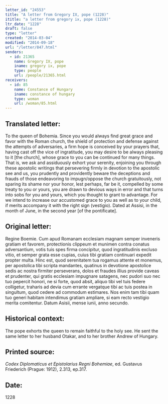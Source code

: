 ```yaml
---
letter_id: "24553"
title: "A letter from Gregory IX, pope (1228)"
ititle: "a letter from gregory ix, pope (1228)"
ltr_date: "1228"
draft: false
type: "letter"
created: "2014-03-04"
modified: "2014-09-18"
url: "/letter/847.html"
senders:
  - id: 21365
    name: Gregory IX, pope
    iname: gregory ix, pope
    type: people
    url: /people/21365.html
receivers:
  - id: 85
    name: Constance of Hungary
    iname: constance of hungary
    type: woman
    url: /woman/85.html
---
```

<h2> Translated letter:</h2>To the queen of Bohemia.  Since you would always find great grace and favor with the Roman church, the shield of protection and defense against the attempts of adversaries, a firm hope is conceived by your prayers that, having cast off the vice of ingratitude, you may desire to be always pleasing to it [the church], whose grace to you can be continued for many things.  That is, we ask and assiduously exhort your serenity, enjoining you through these apostolic writings that persevering firmly in devotion to the apostolic see and us, you prudently and providently beware the deceptions and frauds of those endeavoring to impugn/oppose the church gratuitously, not sparing its shame nor your honor, lest perhaps, far be it, compelled by some treaty to you or yours, you are drawn to devious ways in error and that turns into sobs for you and yours, which you thought to grant to advantage.  For we intend to increase our accustomed grace to you as well as to your child, if merits accompany it with the right sign (vestigio).
Dated at Assisi, in the month of June, in the second year [of the pontificate].
<h2 class="mt-4"> Original letter:</h2>Regine Boemie.
Cum apud Romanam ecclesiam magnam semper inveneris gratiam et favorem, protectionis clippeum et munimen contra conatus adversantium, votis tuis spes firma concipitur, quod ingratitudinis excluso vitio, et semper grata esse cupias, cuius tibi gratiam continuari expedit propter multa.  Hinc est, quod serenitatem tua rogamus attente et monemus, per apostolica tibi scripta mandantes, quatinus in devotione apostolice sedis ac nostra firmiter perseverans, dolos et fraudes illius provide caveas et prudenter, qui gratis ecclesiam impugnare satagens, nec pudori suo nec tuo pepercit honori, ne si forte, quod absit, aliquo tibi vel tuis federe colligetur, traharis ad devia cum errante vergatque tibi ac tuis postea in singultum, quod cedere ad commodum estimares.  Nos enim tam tibi quam tuo generi habitam intendimus gratiam ampliare, si eam recto vestigio merita comitentur.
Datum Asisii, mense iunii, anno secundo.
<h2 class="mt-4"> Historical context:</h2>The pope exhorts the queen to remain faithful to the holy see.  He sent the same letter to her husband Otakar, and to her brother Andrew of Hungary.
<h2 class="mt-4"> Printed source:</h2><p><em>Codex Diplomaticus et Epistolarius Regni Bohemiae</em>, ed. Gustavus Friederich (Prague: 1912), 2.313, ep.317.</p><h2 class="mt-4"> Date:</h2>1228